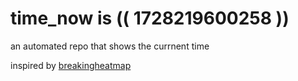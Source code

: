 # time_now is (( 1728219600258 ))

an automated repo that shows the currnent time

inspired by [breakingheatmap](https://github.com/breakingheatmap/breakingheatmap)